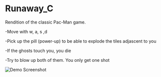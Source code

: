 # Runaway_C
Rendition of the classic Pac-Man game.

-Move with w, a, s ,d  

-Pick up the pill (power-up) to be able to explode the tiles adjascent to you  

-If the ghosts touch you, you die  

-Try to blow up both of them. You only get one shot  

![Demo Screenshot](https://github.com/fFukurou/Runaway_C/assets/116623472/58a85265-368e-44a3-b427-58f03c3fb85a)

